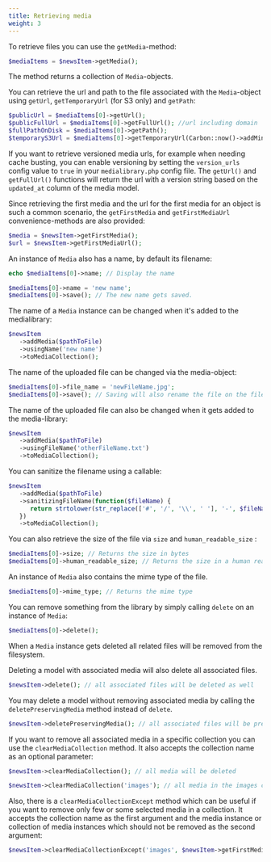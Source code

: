 ```yaml
---
title: Retrieving media
weight: 3
---
```


To retrieve files you can use the `getMedia`-method:

```php
$mediaItems = $newsItem->getMedia();
```

The method returns a collection of `Media`-objects.

You can retrieve the url and path to the file associated with the `Media`-object using  `getUrl`, `getTemporaryUrl` (for S3 only) and `getPath`:

```php
$publicUrl = $mediaItems[0]->getUrl();
$publicFullUrl = $mediaItems[0]->getFullUrl(); //url including domain
$fullPathOnDisk = $mediaItems[0]->getPath();
$temporaryS3Url = $mediaItems[0]->getTemporaryUrl(Carbon::now()->addMinutes(5));
```

If you want to retrieve versioned media urls, for example when needing cache busting, you can enable versioning by setting the `version_urls` config value to `true` in your `medialibrary.php` config file. The `getUrl()` and `getFullUrl()` functions will return the url with a version string based on the `updated_at` column of the media model.

Since retrieving the first media and the url for the first media for an object is such a common scenario, the `getFirstMedia` and `getFirstMediaUrl` convenience-methods are also provided:

```php
$media = $newsItem->getFirstMedia();
$url = $newsItem->getFirstMediaUrl();
```

An instance of `Media` also has a name, by default its filename:

```php
echo $mediaItems[0]->name; // Display the name

$mediaItems[0]->name = 'new name';
$mediaItems[0]->save(); // The new name gets saved.
```

The name of a `Media` instance can be changed when it's added to the medialibrary:

```php
$newsItem
   ->addMedia($pathToFile)
   ->usingName('new name')
   ->toMediaCollection();
```

The name of the uploaded file can be changed via the media-object:

```php
$mediaItems[0]->file_name = 'newFileName.jpg';
$mediaItems[0]->save(); // Saving will also rename the file on the filesystem.
```

The name of the uploaded file can also be changed when it gets added to the media-library:

```php
$newsItem
   ->addMedia($pathToFile)
   ->usingFileName('otherFileName.txt')
   ->toMediaCollection();
```

You can sanitize the filename using a callable:

```php
$newsItem
   ->addMedia($pathToFile)
   ->sanitizingFileName(function($fileName) {
      return strtolower(str_replace(['#', '/', '\\', ' '], '-', $fileName));
   })
   ->toMediaCollection();
```

You can also retrieve the size of the file via  `size` and `human_readable_size` :

```php
$mediaItems[0]->size; // Returns the size in bytes
$mediaItems[0]->human_readable_size; // Returns the size in a human readable format (eg. 1,5 MB)
```

An instance of `Media` also contains the mime type of the file.

```php
$mediaItems[0]->mime_type; // Returns the mime type
```

You can remove something from the library by simply calling `delete` on an instance of `Media`:

```php
$mediaItems[0]->delete();
```

When a `Media` instance gets deleted all related files will be removed from the filesystem.

Deleting a model with associated media will also delete all associated files.

```php
$newsItem->delete(); // all associated files will be deleted as well
```

You may delete a model without removing associated media by calling the `deletePreservingMedia` method instead of `delete`.

```php
$newsItem->deletePreservingMedia(); // all associated files will be preserved 
```

If you want to remove all associated media in a specific collection you can use the `clearMediaCollection` method. It also accepts the collection name as an optional parameter:

```php
$newsItem->clearMediaCollection(); // all media will be deleted

$newsItem->clearMediaCollection('images'); // all media in the images collection will be deleted
```

Also, there is a `clearMediaCollectionExcept` method which can be useful if you want to remove only few or some selected media in a collection. It accepts the collection name as the first argument and the media instance or collection of media instances which should not be removed as the second argument:

```php
$newsItem->clearMediaCollectionExcept('images', $newsItem->getFirstMedia()); // This will remove all associated media in the 'images' collection except the first media
```
